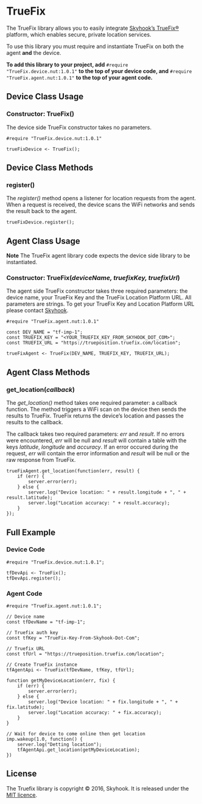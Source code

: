 # TrueFix

The TrueFix library allows you to easily integrate [Skyhook’s TrueFix®](http://www.trueposition.com/products/truefix-platform) platform, which enables secure, private location services.

To use this library you must require and instantiate TrueFix on both the agent **and** the device.

**To add this library to your project, add** `#require "TrueFix.device.nut:1.0.1"` **to the top of your device code, and** `#require "TrueFix.agent.nut:1.0.1"` **to the top of your agent code.**

## Device Class Usage

### Constructor: TrueFix()

The device side TrueFix constructor takes no parameters.

```squirrel
#require "TrueFix.device.nut:1.0.1"

trueFixDevice <- TrueFix();
```

## Device Class Methods

### register()

The *register()* method opens a listener for location requests from the agent. When a request is received, the device scans the WiFi networks and sends the result back to the agent.

```squirrel
trueFixDevice.register();
```

## Agent Class Usage

**Note** The TrueFix agent library code expects the device side library to be instantiated.

### Constructor: TrueFix(*deviceName, truefixKey, truefixUrl*)

The agent side TrueFix constructor takes three required parameters: the device name, your TrueFix Key and the TrueFix Location Platform URL. All parameters are strings. To get your TrueFix Key and Location Platform URL please contact [Skyhook](http://www.skyhookwireless.com/try-skyhook-for-free).

```squirrel
#require "TrueFix.agent.nut:1.0.1"

const DEV_NAME = "tf-imp-1";
const TRUEFIX_KEY = "<YOUR_TRUEFIX_KEY_FROM_SKYHOOK_DOT_COM>";
const TRUEFIX_URL = "https://trueposition.truefix.com/location";

trueFixAgent <- TrueFix(DEV_NAME, TRUEFIX_KEY, TRUEFIX_URL);
```

## Agent Class Methods

### get_location(*callback*)

The *get_location()* method takes one required parameter: a callback function. The method triggers a WiFi scan on the device then sends the results to TrueFix. TrueFix returns the device’s location and passes the results to the callback.

The callback takes two required parameters: *err* and *result*. If no errors were encountered, *err* will be null and *result* will contain a table with the keys *latitude*, *longitude* and *accuracy*. If an error occured during the request, *err* will contain the error information and *result* will be null or the raw response from TrueFix.

```squirrel
trueFixAgent.get_location(function(err, result) {
    if (err) {
        server.error(err);
    } else {
        server.log("Device location: " + result.longitude + ", " + result.latitude);
        server.log("Location accuracy: " + result.accuracy);
    }
});
```

## Full Example

### Device Code

```
#require "TrueFix.device.nut:1.0.1";

tfDevApi <- TrueFix();
tfDevApi.register();
```

### Agent Code

```
#require "TrueFix.agent.nut:1.0.1";

// Device name
const tfDevName = "tf-imp-1";

// Truefix auth key
const tfKey = "TrueFix-Key-From-Skyhook-Dot-Com";

// Truefix URL
const tfUrl = "https://trueposition.truefix.com/location";

// Create TrueFix instance
tfAgentApi <- TrueFix(tfDevName, tfKey, tfUrl);

function getMyDeviceLocation(err, fix) {
    if (err) {
        server.error(err);
    } else {
        server.log("Device location: " + fix.longitude + ", " + fix.latitude);
        server.log("Location accuracy: " + fix.accuracy);
    }
}

// Wait for device to come online then get location
imp.wakeup(1.0, function() {
    server.log("Detting location");
    tfAgentApi.get_location(getMyDeviceLocation);
})
```

## License

The Truefix library is copyright &copy; 2016, Skyhook. It is released under the [MIT licence](https://github.com/electricimp/TrueFix/blob/master/LICENSE).
